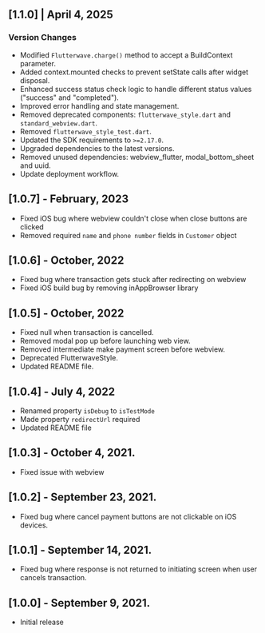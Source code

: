 ## [1.1.0] | April 4, 2025

### Version Changes

- Modified `Flutterwave.charge()` method to accept a BuildContext parameter.
- Added context.mounted checks to prevent setState calls after widget disposal.
- Enhanced success status check logic to handle different status values ("success" and "completed").
- Improved error handling and state management.
- Removed deprecated components: `flutterwave_style.dart` and `standard_webview.dart`.
- Removed `flutterwave_style_test.dart`.
- Updated the SDK requirements to `>=2.17.0`.
- Upgraded dependencies to the latest versions.
- Removed unused dependencies: webview_flutter, modal_bottom_sheet and uuid.
- Update deployment workflow.

## [1.0.7] - February, 2023

- Fixed iOS bug where webview couldn't close when close buttons are clicked
- Removed required `name` and `phone number` fields in `Customer` object

## [1.0.6] - October, 2022

- Fixed bug where transaction gets stuck after redirecting on webview
- Fixed iOS build bug by removing inAppBrowser library

## [1.0.5] - October, 2022

- Fixed null when transaction is cancelled.
- Removed modal pop up before launching web view.
- Removed intermediate make payment screen before webview.
- Deprecated FlutterwaveStyle.
- Updated README file.

## [1.0.4] - July 4, 2022

- Renamed property `isDebug` to `isTestMode`
- Made property `redirectUrl` required
- Updated README file

## [1.0.3] - October 4, 2021.

- Fixed issue with webview

## [1.0.2] - September 23, 2021.

- Fixed bug where cancel payment buttons are not clickable on iOS devices.

## [1.0.1] - September 14, 2021.

- Fixed bug where response is not returned to initiating screen when user cancels transaction.

## [1.0.0] - September 9, 2021.

- Initial release
